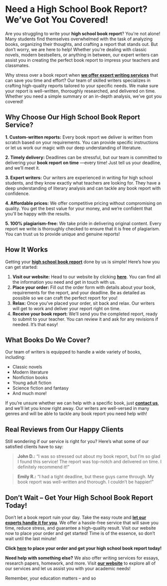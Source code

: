 # Need a High School Book Report? We’ve Got You Covered!

Are you struggling to write your **high school book report**? You're not alone! Many students find themselves overwhelmed with the task of analyzing books, organizing their thoughts, and crafting a report that stands out. But don’t worry, we are here to help! Whether you're dealing with classic novels, modern bestsellers, or anything in between, our expert writers can assist you in creating the perfect book report to impress your teachers and classmates.

Why stress over a book report when [**we offer expert writing services**](https://tinyurl.com/topessay?keyword=high+school+book+report) that can save you time and effort? Our team of skilled writers specializes in crafting high-quality reports tailored to your specific needs. We make sure your report is well-written, thoroughly researched, and delivered on time. Whether you need a simple summary or an in-depth analysis, we’ve got you covered!

## Why Choose Our High School Book Report Service?

**1. Custom-written reports:** Every book report we deliver is written from scratch based on your requirements. You can provide specific instructions or let us work our magic with our deep understanding of literature.

**2. Timely delivery:** Deadlines can be stressful, but our team is committed to delivering your **book report on time** —every time! Just tell us your deadline, and we’ll meet it.

**3. Expert writers:** Our writers are experienced in writing for high school students, and they know exactly what teachers are looking for. They have a deep understanding of literary analysis and can tackle any book report with confidence.

**4. Affordable prices:** We offer competitive pricing without compromising on quality. You get the best value for your money, and we’re confident that you'll be happy with the results.

**5. 100% plagiarism-free:** We take pride in delivering original content. Every report we write is thoroughly checked to ensure that it is free of plagiarism. You can trust us to provide unique and genuine reports!

## How It Works

Getting your [**high school book report**](https://tinyurl.com/topessay?keyword=high+school+book+report) done by us is simple! Here’s how you can get started:

1. **Visit our website:** Head to our website by clicking [**here**](https://tinyurl.com/topessay?keyword=high+school+book+report). You can find all the information you need and get in touch with us.
2. **Place your order:** Fill out the order form with details about your book, requirements for the report, and your deadline. Be as detailed as possible so we can craft the perfect report for you!
3. **Relax:** Once you’ve placed your order, sit back and relax. Our writers will get to work and deliver your report right on time.
4. **Receive your book report:** We’ll send you the completed report, ready to submit to your teacher. You can review it and ask for any revisions if needed. It’s that easy!

## What Books Do We Cover?

Our team of writers is equipped to handle a wide variety of books, including:

- Classic novels
- Modern literature
- Nonfiction books
- Young adult fiction
- Science fiction and fantasy
- And much more!

If you’re unsure whether we can help with a specific book, just [**contact us**](https://tinyurl.com/topessay?keyword=high+school+book+report), and we’ll let you know right away. Our writers are well-versed in many genres and will be able to tackle any book report you need help with!

## Real Reviews from Our Happy Clients

Still wondering if our service is right for you? Here’s what some of our satisfied clients have to say:

> **John D.:** “I was so stressed out about my book report, but I’m so glad I found this service! The report was top-notch and delivered on time. I definitely recommend it!”

> **Emily R.:** “I had a tight deadline, but these guys came through. My book report was well-written and thorough. I couldn’t be happier!”

## Don’t Wait – Get Your High School Book Report Today!

Don’t let a book report ruin your day. Take the easy route and [**let our experts handle it for you**](https://tinyurl.com/topessay?keyword=high+school+book+report). We offer a hassle-free service that will save you time, reduce stress, and guarantee a high-quality result. Visit our website now to place your order and get started! Time is of the essence, so don’t wait until the last minute!

**Click [here](https://tinyurl.com/topessay?keyword=high+school+book+report) to place your order and get your high school book report today!**

**Need help with something else?** We also offer writing services for essays, research papers, homework, and more. Visit [**our website**](https://tinyurl.com/topessay?keyword=high+school+book+report) to explore all of our services and let us assist you with your academic needs!

Remember, your education matters – and so
